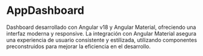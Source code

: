 # AppDashboard
Dashboard desarrollado con Angular v18 y Angular Material, ofreciendo una interfaz moderna y responsive. La integración con Angular Material asegura una experiencia de usuario consistente y estilizada, utilizando componentes preconstruidos para mejorar la eficiencia en el desarrollo.
